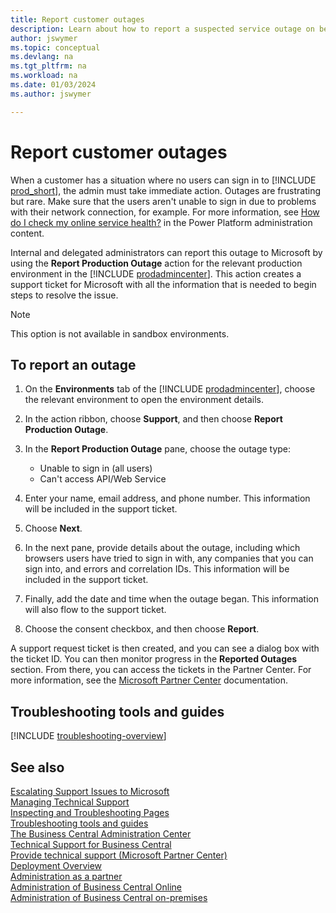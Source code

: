 ```yaml
---
title: Report customer outages
description: Learn about how to report a suspected service outage on behalf of your Business Central online customers as the delegated administrator.
author: jswymer
ms.topic: conceptual
ms.devlang: na
ms.tgt_pltfrm: na
ms.workload: na
ms.date: 01/03/2024
ms.author: jswymer

---
```


# Report customer outages

When a customer has a situation where no users can sign in to [!INCLUDE [prod_short](../developer/includes/prod_short.md)], the admin must take immediate action. Outages are frustrating but rare. Make sure that the users aren't unable to sign in due to problems with their network connection, for example. For more information, see [How do I check my online service health?](/power-platform/admin/check-online-service-health) in the Power Platform administration content.  

Internal and delegated administrators can report this outage to Microsoft by using the **Report Production Outage** action for the relevant production environment in the [!INCLUDE [prodadmincenter](../developer/includes/prodadmincenter.md)]. This action creates a support ticket for Microsoft with all the information that is needed to begin steps to resolve the issue.  

> [!NOTE]
> This option is not available in sandbox environments.  

## To report an outage

1. On the **Environments** tab of the [!INCLUDE [prodadmincenter](../developer/includes/prodadmincenter.md)], choose the relevant environment to open the environment details.
2. In the action ribbon, choose **Support**, and then choose **Report Production Outage**.
3. In the **Report Production Outage** pane, choose the outage type:

    - Unable to sign in (all users)
    - Can't access API/Web Service

4. Enter your name, email address, and phone number. This information will be included in the support ticket.  
5. Choose **Next**.
6. In the next pane, provide details about the outage, including which browsers users have tried to sign in with, any companies that you can sign into, and errors and correlation IDs. This information will be included in the support ticket.  
7. Finally, add the date and time when the outage began. This information will also flow to the support ticket.  
8. Choose the consent checkbox, and then choose **Report**.

A support request ticket is then created, and you can see a dialog box with the ticket ID. You can then monitor progress in the **Reported Outages** section. From there, you can access the tickets in the Partner Center. For more information, see the [Microsoft Partner Center](/partner-center/) documentation.  

## Troubleshooting tools and guides
[!INCLUDE [troubleshooting-overview](../includes/include-troubleshooting-overview.md)]


## See also

[Escalating Support Issues to Microsoft](raise-support-case.md)     
[Managing Technical Support](manage-technical-support.md)    
[Inspecting and Troubleshooting Pages](../developer/devenv-inspecting-pages.md)    
[Troubleshooting tools and guides](../developer/devenv-troubleshooting-overview.md)  
[The Business Central Administration Center](tenant-admin-center.md)    
[Technical Support for Business Central](../technical-support.md)    
[Provide technical support (Microsoft Partner Center)](/partner-center/provide-technical-support)    
[Deployment Overview](../deployment/Deployment.md)    
[Administration as a partner](tenant-administration.md#administration-as-a-partner)    
[Administration of Business Central Online](tenant-administration.md)    
[Administration of Business Central on-premises](Administration.md)    
